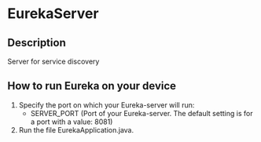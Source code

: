 # EurekaServer

## Description
Server for service discovery

## How to run Eureka on your device
1. Specify the port on which your Eureka-server will run:
    - SERVER_PORT (Port of your Eureka-server. The default setting is for a port with a value: 8081)
2. Run the file EurekaApplication.java.
